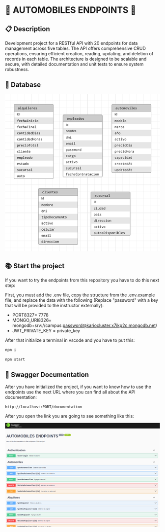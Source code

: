 # 🚗 AUTOMOBILES ENDPOINTS 🚗


## 📋 Description 
<p>
Development project for a RESTful API with 20 endpoints for data management across five tables. The API offers comprehensive CRUD operations, ensuring efficient creation, reading, updating, and deletion of records in each table. The architecture is designed to be scalable and secure, with detailed documentation and unit tests to ensure system robustness.
</p>

## 📙 Database

<img src="./imgs/image.png" width="600px">

## 📚 Start the project

If you want to try the endpoints from this repository you have to do this next step:

First, you must add the .env file, copy the structure from the .env.example file, and replace the data with the following (Replace "password" with a key that will be provided to the instructor externally):

* PORT8327= 7778
* MONGO_URI8326= mongodb+srv://campus:password@kariocluster.x7ikp2c.mongodb.net/
* JWT_PRIVATE_KEY = private_key

After that initialize a terminal in vscode and you have to put this:

```bash
npm i
```

```bash
npm start
```

## 📖 Swagger Documentation

After you have initialized the project, if you want to know how to use the endpoints use the next URL where you can find all about the API documentation:

```bash
http://localhost:PORT/documentation
```

After you open the link you are going to see something like this:

<img src="./imgs/swaggerImage.png" alt="swagger-image" width="900px">

